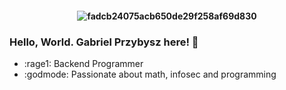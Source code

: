 <h4 align="center">
  
![fadcb24075acb650de29f258af69d830](https://user-images.githubusercontent.com/45472156/139514021-173b927b-e909-42e1-bb15-967bf572f193.gif)

### Hello, World. Gabriel Przybysz here! 👋

- :rage1: Backend Programmer
- :godmode: Passionate about math, infosec and programming

  
  
